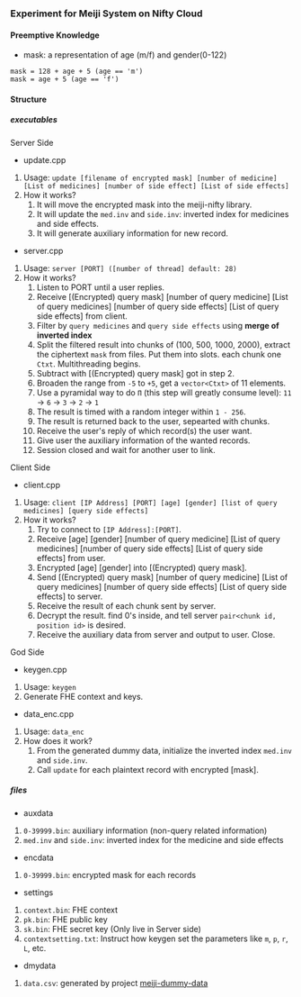 ### Experiment for Meiji System on Nifty Cloud

#### Preemptive Knowledge

- mask: a representation of age (m/f) and gender(0-122)
```
mask = 128 + age + 5 (age == 'm')
mask = age + 5 (age == 'f')
```

#### Structure

##### executables
Server Side
- update.cpp
1. Usage: `update [filename of encrypted mask] [number of medicine] [List of medicines] [number of side effect] [List of side effects]`
2. How it works?
    1. It will move the encrypted mask into the meiji-nifty library.
    2. It will update the `med.inv` and `side.inv`: inverted index for medicines and side effects.
    3. It will generate auxiliary information for new record.

- server.cpp
1. Usage: `server [PORT] ([number of thread] default: 28)`
2. How it works?
    1. Listen to PORT until a user replies.
    2. Receive [(Encrypted) query mask] [number of query medicine] [List of query medicines] [number of query side effects] [List of query side effects] from client.
    3. Filter by `query medicines` and `query side effects` using **merge of inverted index**
    4. Split the filtered result into chunks of (100, 500, 1000, 2000), extract the ciphertext `mask` from files. Put them into slots. each chunk one `Ctxt`. Multithreading begins.
    5. Subtract with [(Encrypted) query mask] got in step 2.
    6. Broaden the range from `-5` to `+5`, get a `vector<Ctxt>` of 11 elements.
    7. Use a pyramidal way to do `Π` (this step will greatly consume level): `11` -> `6` -> `3` -> `2` -> `1`
    8. The result is timed with a random integer within `1 - 256`.
    9. The result is returned back to the user, sepearted with chunks.
    10. Receive the user's reply of which record(s) the user want.
    11. Give user the auxiliary information of the wanted records.
    12. Session closed and wait for another user to link.

Client Side
- client.cpp
1. Usage: `client [IP Address] [PORT] [age] [gender] [list of query medicines] [query side effects]`
2. How it works?
    1. Try to connect to `[IP Address]:[PORT]`.
    2. Receive [age] [gender] [number of query medicine] [List of query medicines] [number of query side effects] [List of query side effects] from user.
    3. Encrypted [age] [gender] into [(Encrypted) query mask].
    4. Send [(Encrypted) query mask] [number of query medicine] [List of query medicines] [number of query side effects] [List of query side effects] to server.
    5. Receive the result of each chunk sent by server.
    6. Decrypt the result. find 0's inside, and tell server `pair<chunk id, position id>` is desired.
    7. Receive the auxiliary data from server and output to user. Close.

God Side
- keygen.cpp
1. Usage: `keygen`
2. Generate FHE context and keys.

- data_enc.cpp
1. Usage: `data_enc`
2. How does it work?
    1. From the generated dummy data, initialize the inverted index `med.inv` and `side.inv`.
    2. Call `update` for each plaintext record with encrypted [mask].

##### files
- auxdata
1. `0-39999.bin`: auxiliary information (non-query related information)
2. `med.inv` and `side.inv`: inverted index for the medicine and side effects
- encdata
1. `0-39999.bin`: encrypted mask for each records
- settings
1. `context.bin`: FHE context
2. `pk.bin`: FHE public key
3. `sk.bin`: FHE secret key (Only live in Server side)
4. `contextsetting.txt`: Instruct how keygen set the parameters like `m`, `p`, `r`, `L`, etc.
- dmydata
1. `data.csv`: generated by project [meiji-dummy-data](https://fs.yama.info.waseda.ac.jp/amadeus/meiji-dummy-data)
